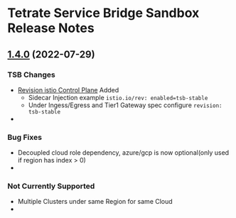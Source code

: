 # Tetrate Service Bridge Sandbox Release Notes

## [1.4.0](https://github.com/smarunich/tetrate-service-bridge-sandbox/compare/v1.3.1...v1.4.0) (2022-07-29)

### TSB Changes
* [Revision istio Control Plane](https://docs.tetrate.io/service-bridge/1.5.x/en-us/setup/revisioned_istio#sidecar-injection) Added  
  * Sidecar Injection example `istio.io/rev: enabled=tsb-stable`
  * Under Ingess/Egress and Tier1 Gateway spec configure `revision: tsb-stable`
* 

### Bug Fixes
* Decoupled cloud role dependency, azure/gcp is now optional(only used if region has index > 0)
* 


### Not Currently Supported
* Multiple Clusters under same Region for same Cloud
* 